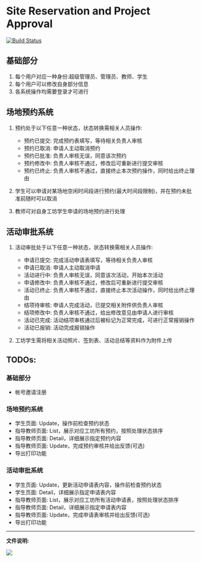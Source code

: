 # Site Reservation and Project Approval

[![Build Status](https://travis-ci.org/Time1ess/SRPA.svg?branch=master)](https://travis-ci.org/Time1ess/SRPA)

## 基础部分
1. 每个用户对应一种身份:超级管理员、管理员、教师、学生
2. 每个用户可以修改自身部分信息
3. 各系统操作均需要登录才可进行

## 场地预约系统

1. 预约处于以下任意一种状态，状态转换需相关人员操作:
	* 预约已提交: 完成预约表填写，等待相关负责人审核
	* 预约已取消: 申请人主动取消预约
	* 预约已批准: 负责人审核无误，同意该次预约
	* 预约修改中: 负责人审核不通过，修改后可重新进行提交审核
	* 预约已终止: 负责人审核不通过，直接终止本次预约操作，同时给出终止理由

2. 学生可以申请对某场地空闲时间段进行预约(最大时间段限制)，并在预约未批准前随时可以取消
3. 教师可对自身工坊学生申请的场地预约进行处理

## 活动审批系统
1. 活动审批处于以下任意一种状态，状态转换需相关人员操作:
	* 申请已提交: 完成活动申请表填写，等待相关负责人审核
	* 申请已取消: 申请人主动取消申请
	* 活动进行中: 负责人审核无误，同意该次活动，开始本次活动
	* 申请修改中: 负责人审核不通过，修改后可重新进行提交审核
	* 活动已终止: 负责人审核不通过，直接终止本次活动操作，同时给出终止理由
	* 结项待审核: 申请人完成活动，已提交相关附件供负责人审核
	* 结项修改中: 负责人审核不通过，给出修改意见由申请人进行审核
	* 活动已完成: 活动结项审核通过后被标记为正常完成，可进行正常报销操作
	* 活动已报销: 活动完成报销操作

2. 工坊学生需将相关活动照片、签到表、活动总结等资料作为附件上传

## TODOs:

### 基础部分

* 帐号邀请注册

### 场地预约系统

* 学生页面: Update，操作前检查预约状态
* 指导教师页面: List，展示对应工坊所有预约，按照处理状态排序
* 指导教师页面: Detail，详细展示指定预约内容
* 指导教师页面: Update，完成预约审核并给出反馈(可选)
* 导出打印功能

### 活动审批系统

* 学生页面: Update，更新活动申请表内容，操作前检查预约状态
* 学生页面: Detail，详细展示指定申请表内容
* 指导教师页面: List，展示对应工坊所有活动申请表，按照处理状态排序
* 指导教师页面: Detail，详细展示指定申请表内容
* 指导教师页面: Update，完成申请表审核并给出反馈(可选)
* 导出打印功能

---
**文件说明:**

![](./doc.png)
